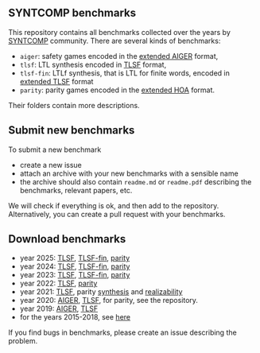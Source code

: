 ## SYNTCOMP benchmarks

This repository contains all benchmarks collected over the years by [SYNTCOMP](http://www.syntcomp.org/) community.
There are several kinds of benchmarks:

- `aiger`: safety games encoded in the [extended AIGER](https://arxiv.org/pdf/1405.5793.pdf) format,
- `tlsf`: LTL synthesis encoded in [TLSF](https://arxiv.org/pdf/1604.02284.pdf) format,
- `tlsf-fin`: LTLf synthesis, that is LTL for finite words, encoded in
  [extended TLSF](https://arxiv.org/abs/2303.03839) format
- `parity`: parity games encoded in the [extended HOA](https://arxiv.org/pdf/1912.05793.pdf) format.

Their folders contain more descriptions.

## Submit new benchmarks

To submit a new benchmark

- create a new issue
- attach an archive with your new benchmarks with a sensible name
- the archive should also contain `readme.md` or `readme.pdf`
  describing the benchmarks, relevant papers, etc.

We will check if everything is ok, and then add to the repository.
Alternatively, you can create a pull request with your benchmarks.

## Download benchmarks

- year 2025: [TLSF](https://github.com/SYNTCOMP/benchmarks/releases/download/v2025.1/selection-ltl-2025v2.zip), [TLSF-fin](https://github.com/SYNTCOMP/benchmarks/releases/download/v2025.1/selection-ltlf-2025.zip), [parity](https://github.com/SYNTCOMP/benchmarks/releases/download/v2025.1/selection-parity-2025.zip)
- year 2024: [TLSF](https://github.com/SYNTCOMP/benchmarks/releases/download/v2024.0.1/tlsfSelection2024.zip), [TLSF-fin](https://github.com/SYNTCOMP/benchmarks/releases/download/v2024.0.1/tlsfFinSelection2024.zip), [parity](https://github.com/SYNTCOMP/benchmarks/releases/download/v2024.0.1/paritySelection2024.zip)
- year 2023: [TLSF](https://github.com/SYNTCOMP/benchmarks/releases/download/v2023.4/TLSF_2023.zip), [TLSF-fin](https://github.com/SYNTCOMP/benchmarks/releases/download/v2023.4/TLSF-fin_2023.zip), [parity](https://github.com/SYNTCOMP/benchmarks/releases/download/v2023.4/Parity_2023.zip)
- year 2022: [TLSF](https://github.com/SYNTCOMP/benchmarks/releases/download/v2022/TLSF_2022.zip), [parity](https://github.com/SYNTCOMP/benchmarks/releases/download/v2022/PGAME_2022.zip)
- year 2021: [TLSF](https://github.com/SYNTCOMP/benchmarks/releases/download/v2021/TLSF_2021.zip), parity [synthesis](https://github.com/SYNTCOMP/benchmarks/releases/download/v2021/PGAME_Synth_2021.zip) and [realizability](https://github.com/SYNTCOMP/benchmarks/releases/download/v2021/PGAME_Real_2021.zip)
- year 2020: [AIGER](https://github.com/5nizza/syntcomp_benchmarks/releases/download/v2020/AIGER_2020.zip), [TLSF](https://github.com/5nizza/syntcomp_benchmarks/releases/download/v2020/TLSF_2020.zip), for parity, see the repository.
- year 2019: [AIGER](https://github.com/5nizza/syntcomp_benchmarks/releases/download/v2019/AIGER_2019.zip), [TLSF](https://github.com/5nizza/syntcomp_benchmarks/releases/download/v2019/TLSF_2019.zip)
- for the years 2015-2018, see [here](https://syntcomp.react.uni-saarland.de/)


If you find bugs in benchmarks, please create an issue describing the problem.

